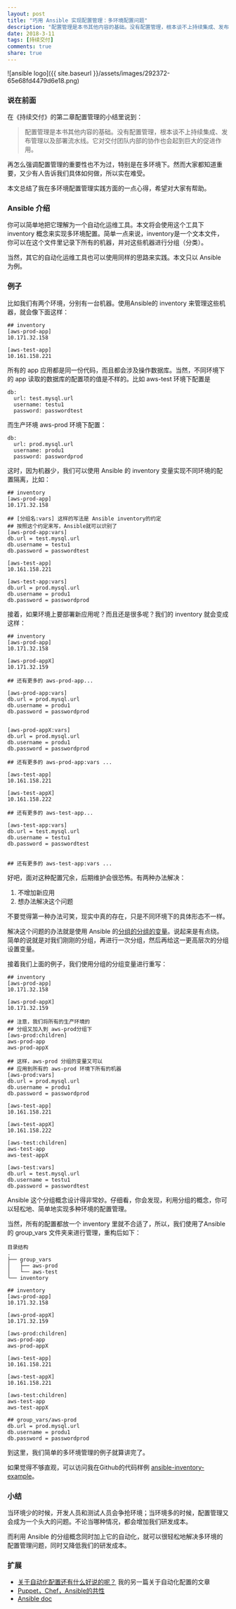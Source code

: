 ```yaml
---
layout: post
title: "巧用 Ansible 实现配置管理：多环境配置问题"
description: "配置管理是本书其他内容的基础。没有配置管理，根本谈不上持续集成、发布管理以及部署流水线。它对交付团队内部的协作也会起到巨大的促进作用"
date: 2018-3-11
tags: [持续交付]
comments: true
share: true
---
```


![ansible logo]({{ site.baseurl }}/assets/images/292372-65e68fd4479d6e18.png)

### 说在前面
在《持续交付》的第二章配置管理的小结里说到：

> 配置管理是本书其他内容的基础。没有配置管理，根本谈不上持续集成、发布管理以及部署流水线。它对交付团队内部的协作也会起到巨大的促进作用。

再怎么强调配置管理的重要性也不为过，特别是在多环境下。然而大家都知道重要，又少有人告诉我们具体如何做，所以实在难受。

本文总结了我在多环境配置管理实践方面的一点心得，希望对大家有帮助。

### Ansible 介绍
你可以简单地把它理解为一个自动化运维工具。本文将会使用这个工具下 inventory 概念来实现多环境配置。简单一点来说，inventory是一个文本文件，你可以在这个文件里记录下所有的机器，并对这些机器进行分组（分类）。

当然，其它的自动化运维工具也可以使用同样的思路来实践。本文只以 Ansible 为例。

### 例子
比如我们有两个环境，分别有一台机器。使用Ansible的 inventory 来管理这些机器，就会像下面这样：

```
## inventory
[aws-prod-app]
10.171.32.158

[aws-test-app]
10.161.158.221
```

所有的 app 应用都是同一份代码，而且都会涉及操作数据库。当然，不同环境下的 app 读取的数据库的配置项的值是不样的。比如 aws-test 环境下配置是

```
db:
  url: test.mysql.url
  username: testu1
  password: passwordtest
```
而生产环境 aws-prod 环境下配置：

```
db:
  url: prod.mysql.url
  username: produ1
  password: passwordprod
```

这时，因为机器少，我们可以使用 Ansible 的 inventory 变量实现不同环境的配置隔离，比如：

```
## inventory
[aws-prod-app]
10.171.32.158

## [分组名:vars] 这样的写法是 Ansible inventory的约定
## 按照这个约定来写，Ansible就可以识别了
[aws-prod-app:vars]
db.url = test.mysql.url
db.username = testu1
db.password = passwordtest

[aws-test-app]
10.161.158.221

[aws-test-app:vars]
db.url = prod.mysql.url
db.username = produ1
db.password = passwordprod
```
接着，如果环境上要部署新应用呢？而且还是很多呢？我们的 inventory 就会变成这样：

```
## inventory
[aws-prod-app]
10.171.32.158

[aws-prod-appX]
10.171.32.159

## 还有更多的 aws-prod-app...

[aws-prod-app:vars]
db.url = prod.mysql.url
db.username = produ1
db.password = passwordprod


[aws-prod-appX:vars]
db.url = prod.mysql.url
db.username = produ1
db.password = passwordprod

## 还有更多的 aws-prod-app:vars ...

[aws-test-app]
10.161.158.221

[aws-test-appX]
10.161.158.222

## 还有更多的 aws-test-app...

[aws-test-app:vars]
db.url = test.mysql.url
db.username = testu1
db.password = passwordtest


## 还有更多的 aws-test-app:vars ...

```

好吧，面对这种配置冗余，后期维护会很恐怖。有两种办法解决：

1. 不增加新应用
2. 想办法解决这个问题

不要觉得第一种办法可笑，现实中真的存在，只是不同环境下的具体形态不一样。

解决这个问题的办法就是使用 Ansible 的[分组的分组的变量](http://docs.ansible.com/ansible/latest/intro_inventory.html#groups-of-groups-and-group-variables)。说起来是有点绕。简单的说就是对我们刚刚的分组，再进行一次分组，然后再给这一更高层次的分组设置变量。

接着我们上面的例子，我们使用分组的分组变量进行重写：

```
## inventory
[aws-prod-app]
10.171.32.158

[aws-prod-appX]
10.171.32.159

## 注意，我们将所有的生产环境的
## 分组又加入到 aws-prod分组下
[aws-prod:children]
aws-prod-app
aws-prod-appX

## 这样，aws-prod 分组的变量又可以
## 应用到所有的 aws-prod 环境下所有的机器
[aws-prod:vars]
db.url = prod.mysql.url
db.username = produ1
db.password = passwordprod

[aws-test-app]
10.161.158.221

[aws-test-appX]
10.161.158.222

[aws-test:children]
aws-test-app
aws-test-appX

[aws-test:vars]
db.url = test.mysql.url
db.username = testu1
db.password = passwordtest
```
Ansible 这个分组概念设计得非常妙。仔细看，你会发现，利用分组的概念，你可以轻松地、简单地实现多种环境的配置管理。

当然，所有的配置都放一个 inventory 里就不合适了，所以，我们使用了Ansible的 group_vars 文件夹来进行管理，重构后如下：

```
目录结构
.
├── group_vars
│   ├── aws-prod
│   └── aws-test
└── inventory
```

```
## inventory
[aws-prod-app]
10.171.32.158

[aws-prod-appX]
10.171.32.159

[aws-prod:children]
aws-prod-app
aws-prod-appX

[aws-test-app]
10.161.158.221

[aws-test-appX]
10.161.158.221

[aws-test:children]
aws-test-app
aws-test-appX

```

```
## group_vars/aws-prod
db.url = prod.mysql.url
db.username = produ1
db.password = passwordprod
```
到这里，我们简单的多环境管理的例子就算讲完了。

如果觉得不够直观，可以访问我在Github的代码样例 [ansible-inventory-example](https://github.com/zacker330/ansible-inventory-example)。


### 小结
当环境少的时候，开发人员和测试人员会争抢环境；当环境多的时候，配置管理又会成为一个头大的问题。不论当哪种情况，都会增加我们研发成本。

而利用 Ansible 的分组概念同时加上它的自动化，就可以很轻松地解决多环境的配置管理问题，同时又降低我们的研发成本。

### 扩展
* [关于自动化配置还有什么好说的呢？](https://showme.codes/2016-08-12/automation-configuration/) 我的另一篇关于自动化配置的文章
* [Puppet，Chef，Ansible的共性](https://showme.codes/2016-01-02/the-nature-of-ansible-puppet-chef/)
* [Ansible doc](http://docs.ansible.com/ansible/latest/index.html)
